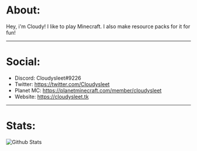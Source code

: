 # About:
Hey, i'm Cloudy! I like to play Minecraft. I also make resource packs for it for fun!

---

# Social:
- Discord: Cloudysleet#9226
- Twitter: https://twitter.com/Cloudysleet
- Planet MC: https://planetminecraft.com/member/cloudysleet
- Website: https://cloudysleet.tk

---

# Stats:
![Github Stats](https://github-readme-stats.vercel.app/api?username=cloudysleet&&show_icons=true&title_color=a1e2fb&hide_rank=true&icon_color=00b8ff&text_color=d7f4ff&bg_color=001756 "GitHub Stats")
